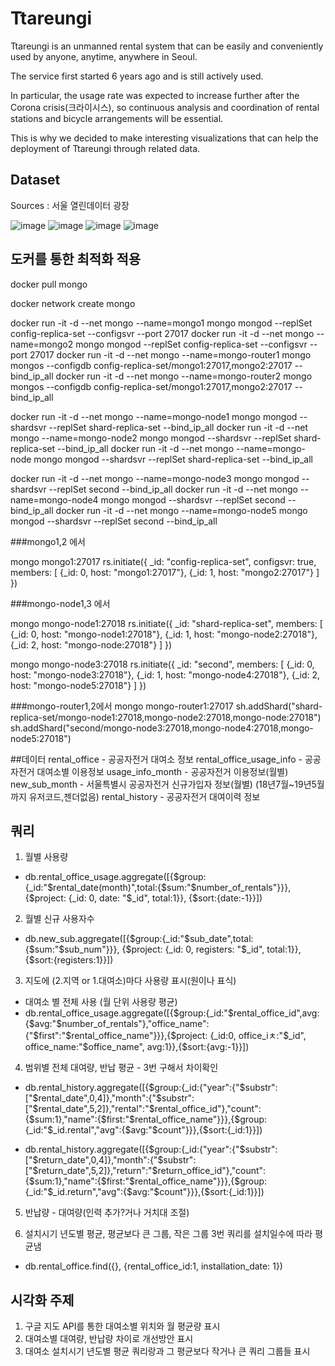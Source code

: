 # Ttareungi
Ttareungi is an unmanned rental system that can be easily and conveniently used by anyone, anytime, anywhere in Seoul.

The service first started 6 years ago and is still actively used. 

In particular, the usage rate was expected to increase further after the Corona crisis(크라이시스), so continuous analysis and coordination of rental stations and bicycle arrangements will be essential. 

This is why we decided to make interesting visualizations that can help the deployment of Ttareungi through related data.

## Dataset
Sources : 서울 열린데이터 광장

![image](https://user-images.githubusercontent.com/55476302/122060049-30f04b00-ce28-11eb-9b5a-af6cd1fa188e.png)
![image](https://user-images.githubusercontent.com/55476302/122060078-39e11c80-ce28-11eb-884a-bc77c152c758.png)
![image](https://user-images.githubusercontent.com/55476302/122060112-41a0c100-ce28-11eb-8e16-b20a19dd5a22.png)
![image](https://user-images.githubusercontent.com/55476302/122060147-49606580-ce28-11eb-8022-531bfcec48c2.png)



## 도커를 통한 최적화 적용
docker pull mongo

docker network create mongo

docker run -it -d --net mongo --name=mongo1 mongo mongod --replSet config-replica-set --configsvr --port 27017
docker run -it -d --net mongo --name=mongo2 mongo mongod --replSet config-replica-set --configsvr --port 27017
docker run -it -d --net mongo --name=mongo-router1 mongo mongos --configdb config-replica-set/mongo1:27017,mongo2:27017 --bind_ip_all
docker run -it -d --net mongo --name=mongo-router2 mongo mongos --configdb config-replica-set/mongo1:27017,mongo2:27017 --bind_ip_all

docker run -it -d --net mongo --name=mongo-node1 mongo mongod --shardsvr --replSet shard-replica-set --bind_ip_all
docker run -it -d --net mongo --name=mongo-node2 mongo mongod --shardsvr --replSet shard-replica-set --bind_ip_all
docker run -it -d --net mongo --name=mongo-node mongo mongod --shardsvr --replSet shard-replica-set --bind_ip_all

docker run -it -d --net mongo --name=mongo-node3 mongo mongod --shardsvr --replSet second --bind_ip_all
docker run -it -d --net mongo --name=mongo-node4 mongo mongod --shardsvr --replSet second --bind_ip_all
docker run -it -d --net mongo --name=mongo-node5 mongo mongod --shardsvr --replSet second --bind_ip_all

###mongo1,2 에서

mongo mongo1:27017
rs.initiate({
_id: "config-replica-set",
configsvr: true,
members: [
{_id: 0, host: "mongo1:27017"},
{_id: 1, host: "mongo2:27017"}
]
})

###mongo-node1,3 에서

mongo mongo-node1:27018
rs.initiate({
_id: "shard-replica-set",
members: [
{_id: 0, host: "mongo-node1:27018"},
{_id: 1, host: "mongo-node2:27018"},
{_id: 2, host: "mongo-node:27018"}
]
})

mongo mongo-node3:27018
rs.initiate({
_id: "second",
members: [
{_id: 0, host: "mongo-node3:27018"},
{_id: 1, host: "mongo-node4:27018"},
{_id: 2, host: "mongo-node5:27018"}
]
})

###mongo-router1,2에서
mongo mongo-router1:27017
sh.addShard("shard-replica-set/mongo-node1:27018,mongo-node2:27018,mongo-node:27018")
sh.addShard("second/mongo-node3:27018,mongo-node4:27018,mongo-node5:27018")


##데이터
rental_office - 공공자전거 대여소 정보
rental_office_usage_info - 공공자전거 대여소별 이용정보
usage_info_month - 공공자전거 이용정보(월별)
new_sub_month - 서울특별시 공공자전거 신규가입자 정보(월별) (18년7월~19년5월까지 유저코드,젠더없음)
rental_history - 공공자전거 대여이력 정보

## 쿼리
1. 월별 사용량 
- db.rental_office_usage.aggregate([{$group:{_id:"$rental_date(month)",total:{$sum:"$number_of_rentals"}}}, {$project: {_id: 0, date: "$_id", total:1}}, {$sort:{date:-1}}])

2. 월별 신규 사용자수 
- db.new_sub.aggregate([{$group:{_id:"$sub_date",total:{$sum:"$sub_num"}}}, {$project: {_id: 0, registers: "$_id", total:1}}, {$sort:{registers:1}}])

3. 지도에 (2.지역 or 1.대여소)마다 사용량 표시(원이나 표식) 
- 대여소 별 전체 사용 (월 단위 사용량 평균) 
- db.rental_office_usage.aggregate([{$group:{_id:"$rental_office_id",avg:{$avg:"$number_of_rentals"},"office_name":{"$first":"$rental_office_name"}}},{$project: {_id:0, office_iㅊ:"$_id", office_name:"$office_name", avg:1}},{$sort:{avg:-1}}])

4. 범위별 전체 대여량, 반납 평균 - 3번 구해서 차이확인
- db.rental_history.aggregate([{$group:{_id:{"year":{"$substr":["$rental_date",0,4]},"month":{"$substr":["$rental_date",5,2]},"rental":"$rental_office_id"},"count":{$sum:1},"name":{$first:"$rental_office_name"}}},{$group:{_id:"$_id.rental","avg":{$avg:"$count"}}},{$sort:{_id:1}}])

- db.rental_history.aggregate([{$group:{_id:{"year":{"$substr":["$return_date",0,4]},"month":{"$substr":["$return_date",5,2]},"return":"$return_office_id"},"count":{$sum:1},"name":{$first:"$rental_office_name"}}},{$group:{_id:"$_id.return","avg":{$avg:"$count"}}},{$sort:{_id:1}}])

5. 반납량 - 대여량(인력 추가?거나 거치대 조절)

6. 설치시기 년도별 평균, 평균보다 큰 그룹, 작은 그룹
  3번 쿼리를 설치일수에 따라 평균냄
- db.rental_office.find({}, {rental_office_id:1, installation_date: 1})

## 시각화 주제
1. 구글 지도 API를 통한 대여소별 위치와 월 평균량 표시
2. 대여소별 대여량, 반납량 차이로 개선방안 표시
3. 대여소 설치시기 년도별 평균 쿼리랑과 그 평균보다 작거나 큰 쿼리 그룹들 표시
